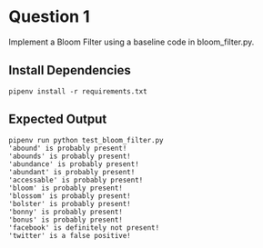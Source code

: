 # Question 1

Implement a Bloom Filter using a baseline code in bloom_filter.py.

## Install Dependencies

```
pipenv install -r requirements.txt
```

## Expected Output

```
pipenv run python test_bloom_filter.py
'abound' is probably present!
'abounds' is probably present!
'abundance' is probably present!
'abundant' is probably present!
'accessable' is probably present!
'bloom' is probably present!
'blossom' is probably present!
'bolster' is probably present!
'bonny' is probably present!
'bonus' is probably present!
'facebook' is definitely not present!
'twitter' is a false positive!
```
